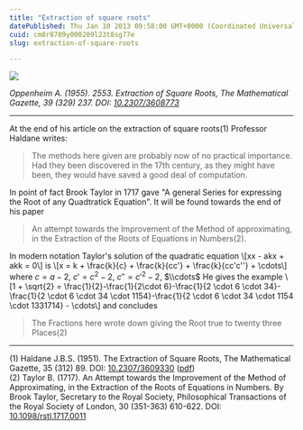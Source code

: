 ```yaml
---
title: "Extraction of square roots"
datePublished: Thu Jan 10 2013 09:58:00 GMT+0000 (Coordinated Universal Time)
cuid: cm8r8709y000209l23t8sg77e
slug: extraction-of-square-roots

---
```



![](https://cdn.hashnode.com/res/hashnode/image/upload/v1743072218322/243ee19c-dd7c-46db-8145-bb1acb4ac484.jpeg)

_Oppenheim A. (1955). 2553. Extraction of Square Roots, The Mathematical Gazette, 39 (329) 237. DOI: [10.2307/3608773](http://dx.doi.org/10.2307%2F3608773)_

* * *

At the end of his article on the extraction of square roots(1) Professor Haldane writes:

> The methods here given are probably now of no practical importance. Had they been discovered in the 17th century, as they might have been, they would have saved a good deal of computation.

In point of fact Brook Taylor in 1717 gave "A general Series for expressing the Root of any Quadtratick Equation". It will be found towards the end of his paper

> An attempt towards the Improvement of the Method of approximating, in the Extraction of the Roots of Equations in Numbers(2).

In modern notation Taylor's solution of the quadratic equation \\\[xx - akx + akk = 0\\\] is \\\[x = k + \\frac{k}{c} + \\frac{k}{cc'} + \\frac{k}{cc'c''} + \\cdots\\\] where $c=a-2$, $c' = c^2 -2$, $c'' = c'^2 -2$, $\\cdots$ He gives the example \\\[1 + \\sqrt{2} = \\frac{1}{2}-\\frac{1}{2\\cdot 6}-\\frac{1}{2 \\cdot 6 \\cdot 34}-\\frac{1}{2 \\cdot 6 \\cdot 34 \\cdot 1154}-\\frac{1}{2 \\cdot 6 \\cdot 34 \\cdot 1154 \\cdot 1331714} - \\cdots\\\] and concludes

> The Fractions here wrote down giving the Root true to twenty three Places(2)

* * *

(1) Haldane J.B.S. (1951). The Extraction of Square Roots, The Mathematical Gazette, 35 (312) 89. DOI: [10.2307/3609330](http://dx.doi.org/10.2307%2F3609330) ([pdf](http://min.us/l9UoYyiGZYm1Z))  
(2) Taylor B. (1717). An Attempt towards the Improvement of the Method of Approximating, in the Extraction of the Roots of Equations in Numbers. By Brook Taylor, Secretary to the Royal Society, Philosophical Transactions of the Royal Society of London, 30 (351-363) 610-622. DOI: [10.1098/rstl.1717.0011](http://dx.doi.org/10.1098%2Frstl.1717.0011)